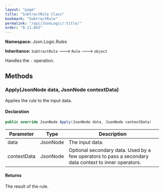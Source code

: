 ```yaml
---
layout: "page"
title: "SubtractRule Class"
bookmark: "SubtractRule"
permalink: "/api/JsonLogic/:title/"
order: "9.11.043"
---
```

**Namespace:** Json.Logic.Rules

**Inheritance:**
`SubtractRule`
 🡒 
`Rule`
 🡒 
`object`

Handles the `-` operation.

## Methods

### Apply(JsonNode data, JsonNode contextData)

Applies the rule to the input data.

#### Declaration

```c#
public override JsonNode Apply(JsonNode data, JsonNode contextData)
```

| Parameter | Type | Description |
|---|---|---|
| data | JsonNode | The input data. |
| contextData | JsonNode | Optional secondary data.  Used by a few operators to pass a secondary<br>    data context to inner operators. |


#### Returns

The result of the rule.

